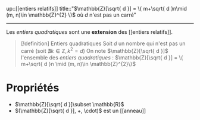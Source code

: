 up::[[entiers relatifs]]
title::"$\mathbb{Z}[\sqrt{ d }] = \{ m+\sqrt{ d }n\mid (m, n)\in \mathbb{Z}^{2} \}$ où $d$ n'est pas un carré"

----

Les _entiers quadratiques_ sont une **extension** des [[entiers relatifs]].

> [!definition] Entiers quadratiques
> Soit $d$ un nombre qui n'est pas un carré (soit $\nexists k\in \mathbb{Z}, k^{2} = d$)
> On note $\mathbb{Z}[\sqrt{ d }]$ l'ensemble des _entiers quadratiques_ :
> $\mathbb{Z}[\sqrt{ d }] = \{ m+\sqrt{ d }n \mid (m, n)\in \mathbb{Z}^{2}\}$

# Propriétés

 - $\mathbb{Z}[\sqrt{ d }]\subset \mathbb{R}$
 - $(\mathbb{Z}[\sqrt{ d }], +, \cdot)$ est un [[anneau]] 

